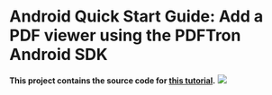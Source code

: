 # Android Quick Start Guide: Add a PDF viewer using the PDFTron Android SDK

**This project contains the source code for [this tutorial](https://www.pdftron.com/documentation/android/guides/getting-started/try-demo).**
![](https://onepixel.pdftron.com/pdf-viewer-android)
